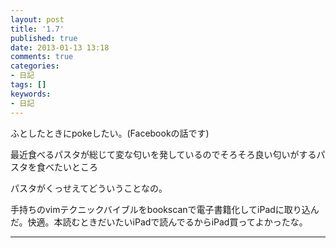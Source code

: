 ```yaml
---
layout: post
title: '1.7'
published: true
date: 2013-01-13 13:18
comments: true
categories:
- 日記
tags: []
keywords:
- 日記
---
```

ふとしたときにpokeしたい。(Facebookの話です)

最近食べるパスタが総じて変な匂いを発しているのでそろそろ良い匂いがするパスタを食べたいところ

パスタがくっせえてどういうことなの。

手持ちのvimテクニックバイブルをbookscanで電子書籍化してiPadに取り込んだ。快適。本読むときだいたいiPadで読んでるからiPad買ってよかったな。

---

